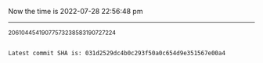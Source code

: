 Now the time is 2022-07-28 22:56:48 pm

---

<small>20610445419077573238583190727224</small>

```txt

Latest commit SHA is: 031d2529dc4b0c293f50a0c654d9e351567e00a4
```
